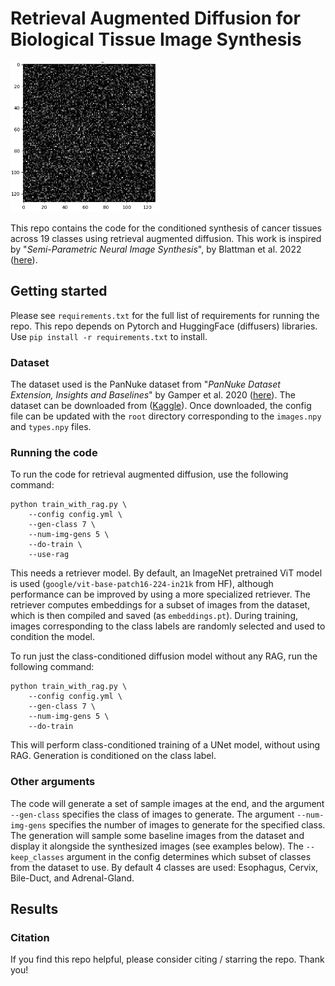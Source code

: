 # Retrieval Augmented Diffusion for Biological Tissue Image Synthesis

<img src="assets/cell-synthesis-eso.gif" alt="Esophagus" width="240" height="240" />

This repo contains the code for the conditioned synthesis of cancer tissues across 19 classes using retrieval augmented diffusion. This work is inspired by "_Semi-Parametric Neural Image Synthesis_", by Blattman et al. 2022 ([here](https://arxiv.org/abs/2204.11824)).

## Getting started
Please see `requirements.txt` for the full list of requirements for running the repo. This repo depends on Pytorch and HuggingFace (diffusers) libraries. Use `pip install -r requirements.txt` to install.

### Dataset
The dataset used is the PanNuke dataset from "_PanNuke Dataset Extension, Insights and Baselines_" by Gamper et al. 2020 ([here](https://arxiv.org/abs/2003.10778)). The dataset can be downloaded from ([Kaggle](https://www.kaggle.com/datasets/andrewmvd/cancer-inst-segmentation-and-classification)). Once downloaded, the config file can be updated with the `root` directory corresponding to the `images.npy` and `types.npy` files.

### Running the code
To run the code for retrieval augmented diffusion, use the following command:
```
python train_with_rag.py \
    --config config.yml \
    --gen-class 7 \
    --num-img-gens 5 \
    --do-train \
    --use-rag
```
This needs a retriever model. By default, an ImageNet pretrained ViT model is used (`google/vit-base-patch16-224-in21k` from HF), although performance can be improved by using a more specialized retriever. The retriever computes embeddings for a subset of images from the dataset, which is then compiled and saved (as `embeddings.pt`). During training, images corresponding to the class labels are randomly selected and used to condition the model.

To run just the class-conditioned diffusion model without any RAG, run the following command:
```
python train_with_rag.py \
    --config config.yml \
    --gen-class 7 \
    --num-img-gens 5 \
    --do-train
```
This will perform class-conditioned training of a UNet model, without using RAG. Generation is conditioned on the class label.

### Other arguments
The code will generate a set of sample images at the end, and the argument `--gen-class` specifies the class of images to generate. The argument `--num-img-gens` specifies the number of images to generate for the specified class. The generation will sample some baseline images from the dataset and display it alongside the synthesized images (see examples below). The `--keep_classes` argument in the config determines which subset of classes from the dataset to use. By default 4 classes are used: Esophagus, Cervix, Bile-Duct, and Adrenal-Gland.

## Results

### Citation
If you find this repo helpful, please consider citing / starring the repo. Thank you!
